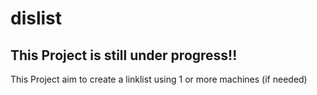 # dislist
## This Project is still under progress!!
This Project aim to create a linklist using 1 or more machines (if needed)
